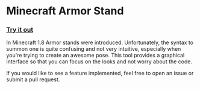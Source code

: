 Minecraft Armor Stand
=================

### [Try it out](https://www.codingspace.school/command/armor)

In Minecraft 1.8 Armor stands were introduced. Unfortunately, the syntax to summon one is quite confusing and not very intuitive, especially when you're trying to create an awesome pose. This tool provides a graphical interface so that you can focus on the looks and not worry about the code.

If you would like to see a feature implemented, feel free to open an issue or submit a pull request.
